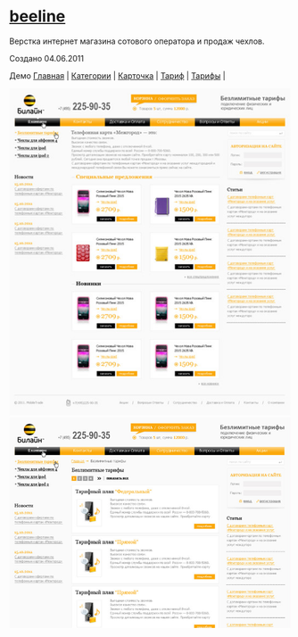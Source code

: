 # [beeline](https://github.com/suyaroff/beeline/)
Верстка интернет магазина сотового оператора и продаж чехлов. 

Создано 04.06.2011

Демо [Главная](https://beeline2011.netlify.app) | 
[Категории](https://beeline2011.netlify.app/cases.html) |
[Карточка](https://beeline2011.netlify.app/product.html) |
[Тариф](https://beeline2011.netlify.app/tariff.html) |
[Тарифы](https://beeline2011.netlify.app/tariffs.html) |

![alt](https://raw.githubusercontent.com/suyaroff/beeline/master/page1-big.jpg)
![alt](https://raw.githubusercontent.com/suyaroff/beeline/master/preview-big.jpg)



